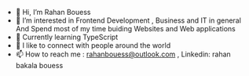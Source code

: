 

- 👋 Hi, I’m Rahan Bouess 
- 👀 I’m interested in Frontend Development , Business and IT in general 
      And Spend most of my time buiding Websites and Web applications
- 🌱 Currently learning TypeScript  
- 💞️ I like to connect with  people around the world 
- 📫 How to reach me : rahanbouess@outlook.com , Linkedin: rahan bakala bouess


<!---
Absolu242/Absolu242 is a ✨ special ✨ repository because its `README.md` (this file) appears on your GitHub profile.
You can click the Preview link to take a look at your changes.
--->
